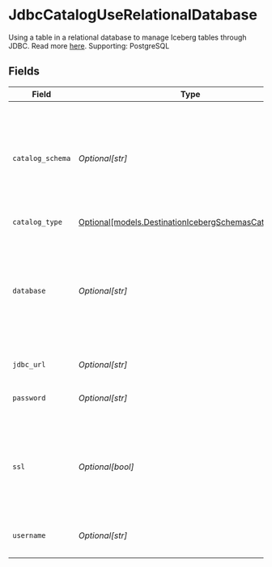 # JdbcCatalogUseRelationalDatabase

Using a table in a relational database to manage Iceberg tables through JDBC. Read more <a href="https://iceberg.apache.org/docs/latest/jdbc/">here</a>. Supporting: PostgreSQL


## Fields

| Field                                                                                                                            | Type                                                                                                                             | Required                                                                                                                         | Description                                                                                                                      | Example                                                                                                                          |
| -------------------------------------------------------------------------------------------------------------------------------- | -------------------------------------------------------------------------------------------------------------------------------- | -------------------------------------------------------------------------------------------------------------------------------- | -------------------------------------------------------------------------------------------------------------------------------- | -------------------------------------------------------------------------------------------------------------------------------- |
| `catalog_schema`                                                                                                                 | *Optional[str]*                                                                                                                  | :heavy_minus_sign:                                                                                                               | Iceberg catalog metadata tables are written to catalog schema. The usual value for this field is "public".                       | public                                                                                                                           |
| `catalog_type`                                                                                                                   | [Optional[models.DestinationIcebergSchemasCatalogType]](../models/destinationicebergschemascatalogtype.md)                       | :heavy_minus_sign:                                                                                                               | N/A                                                                                                                              |                                                                                                                                  |
| `database`                                                                                                                       | *Optional[str]*                                                                                                                  | :heavy_minus_sign:                                                                                                               | The default schema tables are written to if the source does not specify a namespace. The usual value for this field is "public". | public                                                                                                                           |
| `jdbc_url`                                                                                                                       | *Optional[str]*                                                                                                                  | :heavy_minus_sign:                                                                                                               | N/A                                                                                                                              | jdbc:postgresql://{host}:{port}/{database}                                                                                       |
| `password`                                                                                                                       | *Optional[str]*                                                                                                                  | :heavy_minus_sign:                                                                                                               | Password associated with the username.                                                                                           |                                                                                                                                  |
| `ssl`                                                                                                                            | *Optional[bool]*                                                                                                                 | :heavy_minus_sign:                                                                                                               | Encrypt data using SSL. When activating SSL, please select one of the connection modes.                                          |                                                                                                                                  |
| `username`                                                                                                                       | *Optional[str]*                                                                                                                  | :heavy_minus_sign:                                                                                                               | Username to use to access the database.                                                                                          |                                                                                                                                  |